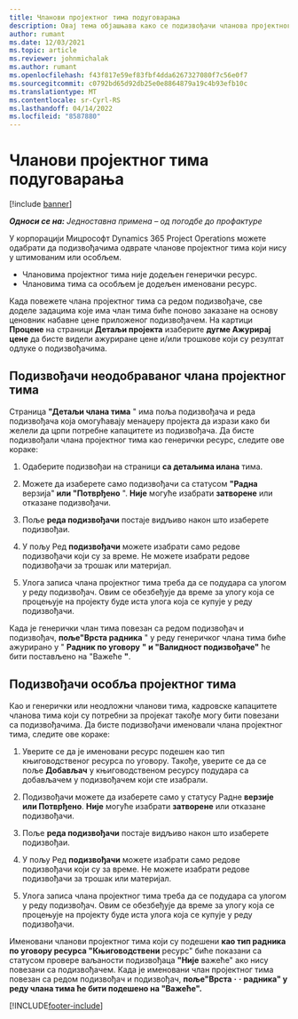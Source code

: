 ```yaml
---
title: Чланови пројектног тима подуговарања
description: Овај тема објашњава како се подизвођачи чланова пројектног тима у корпорацији Мицрософт Dynamics 365 Project Operations.
author: rumant
ms.date: 12/03/2021
ms.topic: article
ms.reviewer: johnmichalak
ms.author: rumant
ms.openlocfilehash: f43f817e59ef83fbf4dda6267327080f7c56e0f7
ms.sourcegitcommit: c0792bd65d92db25e0e8864879a19c4b93efb10c
ms.translationtype: MT
ms.contentlocale: sr-Cyrl-RS
ms.lasthandoff: 04/14/2022
ms.locfileid: "8587880"
---
```

# <a name="subcontracting-project-team-members"></a>Чланови пројектног тима подуговарања

[!include [banner](../../includes/dataverse-preview.md)]

_**Односи се на:** Једноставна примена – од погодбе до профактуре_

У корпорацији Мицрософт Dynamics 365 Project Operations можете одабрати да подизвођачима одврате чланове пројектног тима који нису у штимованим или особљем.

- Члановима пројектног тима није додељен генерички ресурс.
- Члановима тима са особљем је додељен именовани ресурс.

Када повежете члана пројектног тима са редом подизвођаче, све доделе задацима које има члан тима биће поново заказане на основу ценовник набавне цене приложеног подизвођачем.  На картици **Процене** на страници **Детаљи пројекта** изаберите **дугме Ажурирај цене** да бисте видели ажуриране цене и/или трошкове који су резултат одлуке о подизвођачима. 

## <a name="subcontracting-an-unstaffed-project-team-member"></a>Подизвођачи неодобраваног члана пројектног тима
Страница **"Детаљи члана тима** " има поља подизвођача и реда подизвођача која омогућавају менаџеру пројекта да изрази како би желели да црпи потребне капацитете из подизвођача. Да бисте подизвођали члана пројектног тима као генерички ресурс, следите ове кораке:

1.  Одаберите подизвођаи на страници **са детаљима илана** тима.

2.  Можете да изаберете само подизвођачи са статусом **"Радна** верзија" **или "Потврђено** ". **Није** могуће изабрати **затворене** или отказане подизвођачи. 

3.  Поље **реда подизвођачи** постаје видљиво након што изаберете подизвођаи.

4.  У пољу Ред **подизвођачи** можете изабрати само редове подизвођачи који су за време. Не можете изабрати редове подизвођачи за трошак или материјал.

5.  Улога записа члана пројектног тима треба да се подудара са улогом у реду подизвођач. Овим се обезбеђује да време за улогу која се процењује на пројекту буде иста улога која се купује у реду подизвођачи. 

Када је генерички члан тима повезан са редом подизвођач и подизвођач, **поље"Врста радника** " у реду генеричког члана тима биће ажурирано у " **Радник по уговору** **" и "Валидност подизвођаче"** ће бити постављено на "Важеће **"**.

## <a name="subcontracting-a-staffed-project-team-member"></a>Подизвођачи особља пројектног тима
Као и генерички или неодложни чланови тима, кадровске капацитете чланова тима који су потребни за пројекат такође могу бити повезани са подизвођачима. Да бисте подизвођачи именовали члана пројектног тима, следите ове кораке:

1.  Уверите се да је именовани ресурс подешен као тип књиговодственог ресурса по уговору. Такође, уверите се да се поље **Добављач** у књиговодственом ресурсу подудара са добављачем у подизвођачем који сте изабрали. 

2.  Подизвођачи можете да изаберете само у статусу Радне **верзије** **или Потврђено**. **Није** могуће изабрати **затворене** или отказане подизвођачи. 

3.  Поље **реда подизвођачи** постаје видљиво након што изаберете подизвођаи.

4.  У пољу Ред **подизвођачи** можете изабрати само редове подизвођачи који су за време. Не можете изабрати редове подизвођачи за трошак или материјал.

5.  Улога записа члана пројектног тима треба да се подудара са улогом у реду подизвођач. Овим се обезбеђује да време за улогу која се процењује на пројекту буде иста улога која се купује у реду подизвођачи. 

Именовани чланови пројектног тима који су подешени **као тип радника по уговору ресурса "Књиговодствени** ресурс" биће показани са статусом провере ваљаности подизвођаца **"Није** важеће" ако нису повезани са подизвођачем. Када је именовани члан пројектног тима повезан са редом подизвођач и подизвођач, **поље"Врста** **·** **·** **радника" у реду члана тима ће бити подешено на "Важеће".**

[!INCLUDE[footer-include](../../includes/footer-banner.md)]
